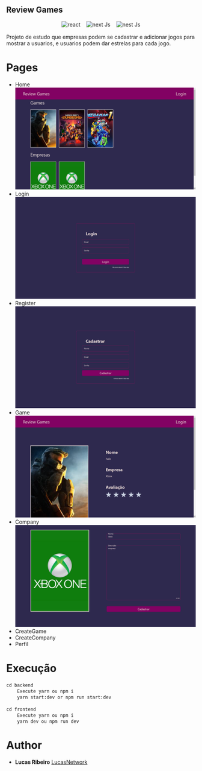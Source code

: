 ## Review Games

<div style="display:flex;align-items:center;justify-content:center;width:100%;margin:16px 0">
<img src="https://img.shields.io/badge/React-20232A?style=for-the-badge&logo=react&logoColor=61DAFB" alt="react"/>
<img src="https://img.shields.io/badge/Next js-20232A?style=for-the-badge&logo=Next.js&logoColor=#fff" alt="next Js" style="margin:0 16px"/>
<img src="https://img.shields.io/badge/Nest js-20232A?style=for-the-badge&logo=NestJS&logoColor=#E0234E" alt="nest Js"/>
</div>

Projeto de estudo que empresas podem se cadastrar e adicionar jogos para mostrar a usuarios, e usuarios podem dar estrelas para cada jogo.


# Pages
* Home
![](.Github/imgs/home.png)
* Login
![](.Github/imgs/login.png)
* Register
![](.Github/imgs/register.png)
* Game
![](.Github/imgs/game.png)
* Company
![](.Github/imgs/company.png)
* CreateGame
* CreateCompany
* Perfil

# Execução
```
cd backend
    Execute yarn ou npm i
    yarn start:dev or npm run start:dev

cd frontend
    Execute yarn ou npm i
    yarn dev ou npm run dev
```

# Author
* **Lucas Ribeiro** [LucasNetwork](https://github.com/LucasNetwork)